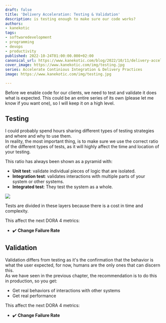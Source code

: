 ```yaml
---
draft: false
title: 'Delivery Acceleration: Testing & Validation'
description: is testing enough to make sure our code works?
authors:
- kanekotic
tags:
- softwaredevelopment
- programming
- devops
- productivity
published: 2022-10-24T01:00:00.000+02:00
canonical_url: https://www.kanekotic.com/blog/2022/10/11/delivery-acceleration-testing-validation
cover_image: https://www.kanekotic.com/img/testing.jpg
series: Accelerate Continious Integration & Delivery Practices
image: https://www.kanekotic.com/img/testing.jpg

---
```

Before we enable code for our clients, we need to test and validate it does what is expected. This could be an entire series of its own (please let me know if you want one), so I will keep it on a high level.

## Testing

I could probably spend hours sharing different types of testing strategies and where and why to use them.  
In reality, the most important thing, is to make sure we use the correct ratio of the different types of tests, as it will highly affect the time and location of your testing.

This ratio has always been shown as a pyramid with:

* **Unit test**: validate individual pieces of logic that are isolated.
* **Integration test**: validates interactions with multiple parts of your system or other systems.
* **Integrated test**: They test the system as a whole.

![](https://www.kanekotic.com/img/pyramid.jpeg)

Tests are divided in these layers because there is a cost in time and complexity.

This affect the next DORA 4 metrics:

* ✔️ **Change Failure Rate**

## Validation

Validation differs from testing as it's the confirmation that the behavior is what the user expected, for now, humans are the only ones that can discern this.  
As we have seen in the previous chapter, the recommendation is to do this in production, so you get:

* Get real behaviors of interactions with other systems
* Get real performance

This affect the next DORA 4 metrics:

* ✔️ **Change Failure Rate**